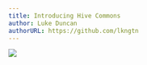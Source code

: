 ```yaml
---
title: Introducing Hive Commons 
author: Luke Duncan
authorURL: https://github.com/lkngtn
---
```


<img src='images/hive-commons-simple.png' />
